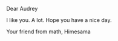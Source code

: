 Dear Audrey

<!-- ![heart](./heart.jpg) -->

I like you.
A lot.
Hope you have a nice day.

Your friend from math,
Himesama